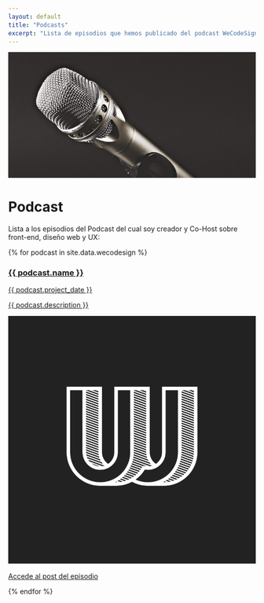 ```yaml
---
layout: default
title: "Podcasts"
excerpt: "Lista de episodios que hemos publicado del podcast WeCodeSign Podcast"
---
```


<div class="">
<img src="/assets/images/section-podcast.jpg" alt="Photography by Kai Oberhäuser" />
<h1 class="">Podcast</h1>
</div>

Lista a los episodios del Podcast del cual soy creador y Co-Host sobre front-end, diseño web y UX:

{% for podcast in site.data.wecodesign %}
    <article class="">
        <a class="" href="{{ podcast.podcast_web }}" target="_blank">
            <h3 class="">{{ podcast.name }}</h3>
            <time class="">{{ podcast.project_date }}</time>
            <p class="">{{ podcast.description }}</p>
            <img class="" src="/assets/images/logo-WCD.svg" alt="{{ podcast.name }} Image"/>
        </a>
        <p class="">
            <a href="{{ podcast.podcast_web }}" target="_blank">Accede al post del episodio</a>
        </p>
    </article>
{% endfor %}
